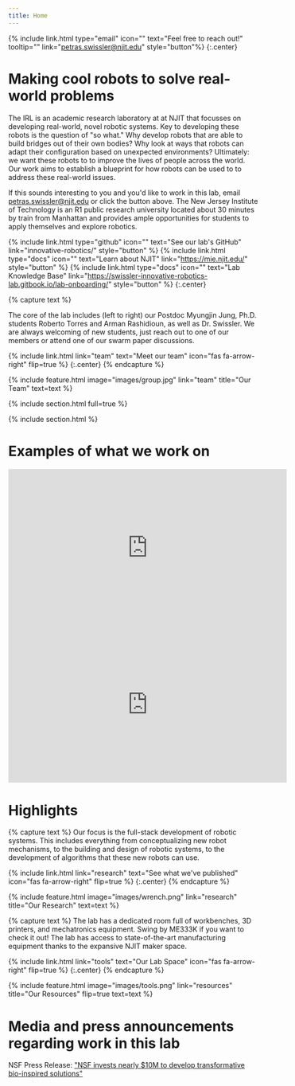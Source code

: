 ```yaml
---
title: Home
---
```


{% include link.html type="email" icon="" text="Feel free to reach out!" tooltip="" link="petras.swissler@njit.edu" style="button"%}
{:.center}
  
# Making cool robots to solve real-world problems

The IRL is an academic research laboratory at at NJIT that focusses on developing real-world, novel robotic systems.
Key to developing these robots is the question of "so what." Why develop robots that are able to build bridges out of their own bodies? Why look at ways that robots can adapt their configuration based on unexpected environments? 
Ultimately: we want these robots to to improve the lives of people across the world.
Our work aims to establish a blueprint for how robots can be used to to address these real-world issues.

If this sounds interesting to you and you'd like to work in this lab, email petras.swissler@njit.edu or click the button above. 
The New Jersey Institute of Technology is an R1 public research university located about 30 minutes by train from Manhattan and provides ample opportunities for students to apply themselves and explore robotics.

{%
  include link.html
  type="github"
  icon=""
  text="See our lab's GitHub"
  link="innovative-robotics/"
  style="button"
%}
{%
  include link.html
  type="docs"
  icon=""
  text="Learn about NJIT"
  link="https://mie.njit.edu/"
  style="button"
%}
{%
  include link.html
  type="docs"
  icon=""
  text="Lab Knowledge Base"
  link="https://swissler-innovative-robotics-lab.gitbook.io/lab-onboarding/"
  style="button"
%}
{:.center}

{% capture text %}

The core of the lab includes (left to right) our Postdoc Myungjin Jung, Ph.D. students Roberto Torres and Arman Rashidioun, as well as Dr. Swissler. We are always welcoming of new students, just reach out to one of our members or attend one of our swarm paper discussions.

{%
  include link.html
  link="team"
  text="Meet our team"
  icon="fas fa-arrow-right"
  flip=true
%}
{:.center}
{% endcapture %}

{%
  include feature.html
  image="images/group.jpg"
  link="team"
  title="Our Team"
  text=text
%}

{% include section.html full=true %}

{% include section.html %}

# Examples of what we work on

<iframe width="560" height="315" src="https://www.youtube.com/embed/Z1dp0QNc9C0" title="YouTube video player" frameborder="0" allow="accelerometer; autoplay; clipboard-write; encrypted-media; gyroscope; picture-in-picture; web-share" allowfullscreen></iframe>

<iframe width="560" height="315" src="https://www.youtube.com/embed/Ln4GuFyTY0k" title="YouTube video player" frameborder="0" allow="accelerometer; autoplay; clipboard-write; encrypted-media; gyroscope; picture-in-picture" allowfullscreen></iframe>

# Highlights

{% capture text %}
Our focus is the full-stack development of robotic systems. This includes everything from conceptualizing new robot mechanisms, to the building and design of robotic systems, to the development of algorithms that these new robots can use.

{%
  include link.html
  link="research"
  text="See what we've published"
  icon="fas fa-arrow-right"
  flip=true
%}
{:.center}
{% endcapture %}

{%
  include feature.html
  image="images/wrench.png"
  link="research"
  title="Our Research"
  text=text
%}

{% capture text %}
The lab has a dedicated room full of workbenches, 3D printers, and mechatronics equipment. Swing by ME333K if you want to check it out!
The lab has access to state-of-the-art manufacturing equipment thanks to the expansive NJIT maker space. 

{%
  include link.html
  link="tools"
  text="Our Lab Space"
  icon="fas fa-arrow-right"
  flip=true
%}
{:.center}
{% endcapture %}

{%
  include feature.html
  image="images/tools.png"
  link="resources"
  title="Our Resources"
  flip=true
  text=text
%}



# Media and press announcements regarding work in this lab

NSF Press Release: ["NSF invests nearly $10M to develop transformative bio-inspired solutions" ](https://new.nsf.gov/funding/initiatives/convergence-accelerator/updates/nsf-invests-develop-transformative-bio-inspired-solutions)

